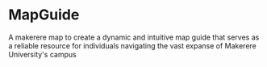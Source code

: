 # MapGuide
 A makerere map to create a dynamic and intuitive map guide that serves as a reliable resource for individuals navigating the vast expanse of Makerere University's campus